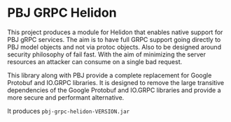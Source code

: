 # PBJ GRPC Helidon

This project produces a module for Helidon that enables native support for PBJ gRPC services. The aim is to have full
GRPC support going directly to PBJ model objects and not via protoc objects. Also to be designed around security
philosophy of fail fast. With the aim of minimizing the server resources an attacker can consume on a single bad request.

This library along with PBJ provide a complete replacement for Google Protobuf and IO.GRPC libraries. It is designed to
remove the large transitive dependencies of the Google Protobuf and IO.GRPC libraries and provide a more secure and
performant alternative.

It produces `pbj-grpc-helidon-VERSION.jar`
